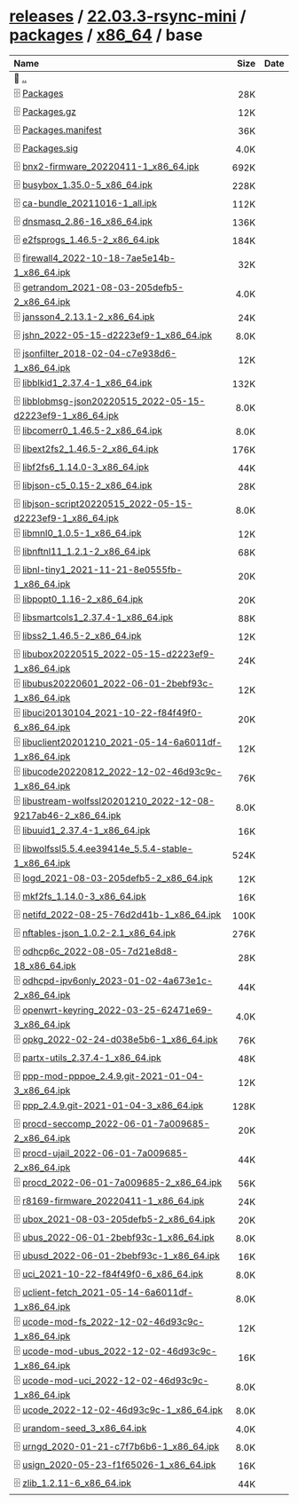 ---
---

# [releases](/releases/) / [22.03.3-rsync-mini](/releases/22.03.3-rsync-mini/) / [packages](/releases/22.03.3-rsync-mini/packages/) / [x86_64](/releases/22.03.3-rsync-mini/packages/x86_64/) / base


| Name | Size | Date |
|:---|---:|---|
| 📁 [..](../) | | |
| 🗄️ [Packages](./Packages) | 28K | |
| 🗄️ [Packages.gz](./Packages.gz) | 12K | |
| 🗄️ [Packages.manifest](./Packages.manifest) | 36K | |
| 🗄️ [Packages.sig](./Packages.sig) | 4.0K | |
| 🗄️ [bnx2-firmware_20220411-1_x86_64.ipk](./bnx2-firmware_20220411-1_x86_64.ipk) | 692K | |
| 🗄️ [busybox_1.35.0-5_x86_64.ipk](./busybox_1.35.0-5_x86_64.ipk) | 228K | |
| 🗄️ [ca-bundle_20211016-1_all.ipk](./ca-bundle_20211016-1_all.ipk) | 112K | |
| 🗄️ [dnsmasq_2.86-16_x86_64.ipk](./dnsmasq_2.86-16_x86_64.ipk) | 136K | |
| 🗄️ [e2fsprogs_1.46.5-2_x86_64.ipk](./e2fsprogs_1.46.5-2_x86_64.ipk) | 184K | |
| 🗄️ [firewall4_2022-10-18-7ae5e14b-1_x86_64.ipk](./firewall4_2022-10-18-7ae5e14b-1_x86_64.ipk) | 32K | |
| 🗄️ [getrandom_2021-08-03-205defb5-2_x86_64.ipk](./getrandom_2021-08-03-205defb5-2_x86_64.ipk) | 4.0K | |
| 🗄️ [jansson4_2.13.1-2_x86_64.ipk](./jansson4_2.13.1-2_x86_64.ipk) | 24K | |
| 🗄️ [jshn_2022-05-15-d2223ef9-1_x86_64.ipk](./jshn_2022-05-15-d2223ef9-1_x86_64.ipk) | 8.0K | |
| 🗄️ [jsonfilter_2018-02-04-c7e938d6-1_x86_64.ipk](./jsonfilter_2018-02-04-c7e938d6-1_x86_64.ipk) | 12K | |
| 🗄️ [libblkid1_2.37.4-1_x86_64.ipk](./libblkid1_2.37.4-1_x86_64.ipk) | 132K | |
| 🗄️ [libblobmsg-json20220515_2022-05-15-d2223ef9-1_x86_64.ipk](./libblobmsg-json20220515_2022-05-15-d2223ef9-1_x86_64.ipk) | 8.0K | |
| 🗄️ [libcomerr0_1.46.5-2_x86_64.ipk](./libcomerr0_1.46.5-2_x86_64.ipk) | 8.0K | |
| 🗄️ [libext2fs2_1.46.5-2_x86_64.ipk](./libext2fs2_1.46.5-2_x86_64.ipk) | 176K | |
| 🗄️ [libf2fs6_1.14.0-3_x86_64.ipk](./libf2fs6_1.14.0-3_x86_64.ipk) | 44K | |
| 🗄️ [libjson-c5_0.15-2_x86_64.ipk](./libjson-c5_0.15-2_x86_64.ipk) | 28K | |
| 🗄️ [libjson-script20220515_2022-05-15-d2223ef9-1_x86_64.ipk](./libjson-script20220515_2022-05-15-d2223ef9-1_x86_64.ipk) | 8.0K | |
| 🗄️ [libmnl0_1.0.5-1_x86_64.ipk](./libmnl0_1.0.5-1_x86_64.ipk) | 12K | |
| 🗄️ [libnftnl11_1.2.1-2_x86_64.ipk](./libnftnl11_1.2.1-2_x86_64.ipk) | 68K | |
| 🗄️ [libnl-tiny1_2021-11-21-8e0555fb-1_x86_64.ipk](./libnl-tiny1_2021-11-21-8e0555fb-1_x86_64.ipk) | 20K | |
| 🗄️ [libpopt0_1.16-2_x86_64.ipk](./libpopt0_1.16-2_x86_64.ipk) | 20K | |
| 🗄️ [libsmartcols1_2.37.4-1_x86_64.ipk](./libsmartcols1_2.37.4-1_x86_64.ipk) | 88K | |
| 🗄️ [libss2_1.46.5-2_x86_64.ipk](./libss2_1.46.5-2_x86_64.ipk) | 12K | |
| 🗄️ [libubox20220515_2022-05-15-d2223ef9-1_x86_64.ipk](./libubox20220515_2022-05-15-d2223ef9-1_x86_64.ipk) | 24K | |
| 🗄️ [libubus20220601_2022-06-01-2bebf93c-1_x86_64.ipk](./libubus20220601_2022-06-01-2bebf93c-1_x86_64.ipk) | 12K | |
| 🗄️ [libuci20130104_2021-10-22-f84f49f0-6_x86_64.ipk](./libuci20130104_2021-10-22-f84f49f0-6_x86_64.ipk) | 20K | |
| 🗄️ [libuclient20201210_2021-05-14-6a6011df-1_x86_64.ipk](./libuclient20201210_2021-05-14-6a6011df-1_x86_64.ipk) | 12K | |
| 🗄️ [libucode20220812_2022-12-02-46d93c9c-1_x86_64.ipk](./libucode20220812_2022-12-02-46d93c9c-1_x86_64.ipk) | 76K | |
| 🗄️ [libustream-wolfssl20201210_2022-12-08-9217ab46-2_x86_64.ipk](./libustream-wolfssl20201210_2022-12-08-9217ab46-2_x86_64.ipk) | 8.0K | |
| 🗄️ [libuuid1_2.37.4-1_x86_64.ipk](./libuuid1_2.37.4-1_x86_64.ipk) | 16K | |
| 🗄️ [libwolfssl5.5.4.ee39414e_5.5.4-stable-1_x86_64.ipk](./libwolfssl5.5.4.ee39414e_5.5.4-stable-1_x86_64.ipk) | 524K | |
| 🗄️ [logd_2021-08-03-205defb5-2_x86_64.ipk](./logd_2021-08-03-205defb5-2_x86_64.ipk) | 12K | |
| 🗄️ [mkf2fs_1.14.0-3_x86_64.ipk](./mkf2fs_1.14.0-3_x86_64.ipk) | 16K | |
| 🗄️ [netifd_2022-08-25-76d2d41b-1_x86_64.ipk](./netifd_2022-08-25-76d2d41b-1_x86_64.ipk) | 100K | |
| 🗄️ [nftables-json_1.0.2-2.1_x86_64.ipk](./nftables-json_1.0.2-2.1_x86_64.ipk) | 276K | |
| 🗄️ [odhcp6c_2022-08-05-7d21e8d8-18_x86_64.ipk](./odhcp6c_2022-08-05-7d21e8d8-18_x86_64.ipk) | 28K | |
| 🗄️ [odhcpd-ipv6only_2023-01-02-4a673e1c-2_x86_64.ipk](./odhcpd-ipv6only_2023-01-02-4a673e1c-2_x86_64.ipk) | 44K | |
| 🗄️ [openwrt-keyring_2022-03-25-62471e69-3_x86_64.ipk](./openwrt-keyring_2022-03-25-62471e69-3_x86_64.ipk) | 4.0K | |
| 🗄️ [opkg_2022-02-24-d038e5b6-1_x86_64.ipk](./opkg_2022-02-24-d038e5b6-1_x86_64.ipk) | 76K | |
| 🗄️ [partx-utils_2.37.4-1_x86_64.ipk](./partx-utils_2.37.4-1_x86_64.ipk) | 48K | |
| 🗄️ [ppp-mod-pppoe_2.4.9.git-2021-01-04-3_x86_64.ipk](./ppp-mod-pppoe_2.4.9.git-2021-01-04-3_x86_64.ipk) | 12K | |
| 🗄️ [ppp_2.4.9.git-2021-01-04-3_x86_64.ipk](./ppp_2.4.9.git-2021-01-04-3_x86_64.ipk) | 128K | |
| 🗄️ [procd-seccomp_2022-06-01-7a009685-2_x86_64.ipk](./procd-seccomp_2022-06-01-7a009685-2_x86_64.ipk) | 20K | |
| 🗄️ [procd-ujail_2022-06-01-7a009685-2_x86_64.ipk](./procd-ujail_2022-06-01-7a009685-2_x86_64.ipk) | 44K | |
| 🗄️ [procd_2022-06-01-7a009685-2_x86_64.ipk](./procd_2022-06-01-7a009685-2_x86_64.ipk) | 56K | |
| 🗄️ [r8169-firmware_20220411-1_x86_64.ipk](./r8169-firmware_20220411-1_x86_64.ipk) | 24K | |
| 🗄️ [ubox_2021-08-03-205defb5-2_x86_64.ipk](./ubox_2021-08-03-205defb5-2_x86_64.ipk) | 20K | |
| 🗄️ [ubus_2022-06-01-2bebf93c-1_x86_64.ipk](./ubus_2022-06-01-2bebf93c-1_x86_64.ipk) | 8.0K | |
| 🗄️ [ubusd_2022-06-01-2bebf93c-1_x86_64.ipk](./ubusd_2022-06-01-2bebf93c-1_x86_64.ipk) | 16K | |
| 🗄️ [uci_2021-10-22-f84f49f0-6_x86_64.ipk](./uci_2021-10-22-f84f49f0-6_x86_64.ipk) | 8.0K | |
| 🗄️ [uclient-fetch_2021-05-14-6a6011df-1_x86_64.ipk](./uclient-fetch_2021-05-14-6a6011df-1_x86_64.ipk) | 8.0K | |
| 🗄️ [ucode-mod-fs_2022-12-02-46d93c9c-1_x86_64.ipk](./ucode-mod-fs_2022-12-02-46d93c9c-1_x86_64.ipk) | 12K | |
| 🗄️ [ucode-mod-ubus_2022-12-02-46d93c9c-1_x86_64.ipk](./ucode-mod-ubus_2022-12-02-46d93c9c-1_x86_64.ipk) | 16K | |
| 🗄️ [ucode-mod-uci_2022-12-02-46d93c9c-1_x86_64.ipk](./ucode-mod-uci_2022-12-02-46d93c9c-1_x86_64.ipk) | 8.0K | |
| 🗄️ [ucode_2022-12-02-46d93c9c-1_x86_64.ipk](./ucode_2022-12-02-46d93c9c-1_x86_64.ipk) | 8.0K | |
| 🗄️ [urandom-seed_3_x86_64.ipk](./urandom-seed_3_x86_64.ipk) | 4.0K | |
| 🗄️ [urngd_2020-01-21-c7f7b6b6-1_x86_64.ipk](./urngd_2020-01-21-c7f7b6b6-1_x86_64.ipk) | 8.0K | |
| 🗄️ [usign_2020-05-23-f1f65026-1_x86_64.ipk](./usign_2020-05-23-f1f65026-1_x86_64.ipk) | 16K | |
| 🗄️ [zlib_1.2.11-6_x86_64.ipk](./zlib_1.2.11-6_x86_64.ipk) | 44K | |

